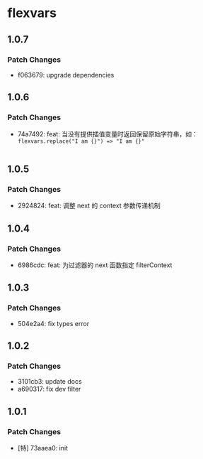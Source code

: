 # flexvars

## 1.0.7

### Patch Changes

- f063679: upgrade dependencies

## 1.0.6

### Patch Changes

- 74a7492: feat: 当没有提供插值变量时返回保留原始字符串，如：`flexvars.replace("I am {}") => "I am {}"`

  ```

  ```

## 1.0.5

### Patch Changes

- 2924824: feat: 调整 next 的 context 参数传递机制

## 1.0.4

### Patch Changes

- 6986cdc: feat: 为过滤器的 next 函数指定 filterContext

## 1.0.3

### Patch Changes

- 504e2a4: fix types error

## 1.0.2

### Patch Changes

- 3101cb3: update docs
- a690317: fix dev filter

## 1.0.1

### Patch Changes

- [特] 73aaea0: init
